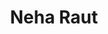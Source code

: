 ---
title: Neha Raut
layout: fellow
img: https://avatars.githubusercontent.com/u/88868603?v=4
location: Pune, IN
email: x@x.x
linkedin: xx
twitter: xx
github: https://github.com/neharaut00
description: xx
university: xx
interests: xx
programming-languages: xx
---